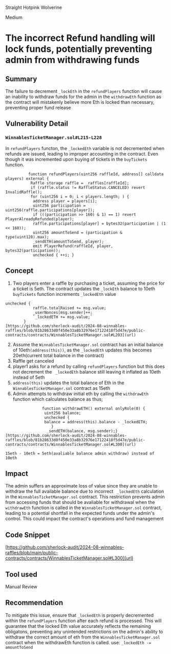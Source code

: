 Straight Hotpink Wolverine

Medium

# The incorrect Refund handling will lock funds, potentially preventing admin from withdrawing funds

## Summary
The failure to decrement `_lockEth` in the `refundPlayers` function will cause an inability to withdraw funds for the admin in the `withdrawEth` function as the contract will mistakenly believe more Eth is locked than necessary, preventing proper fund release

## Vulnerability Detail
### `WinnablesTicketManager.sol#L215-L228`

In `refundPlayers` functon, the `_lockedEth` variable is not decremented when refunds are issued, leading to improper accounting in the contract. Even though it was incremented upon buying of tickets in the  `buyTickets` function.

```solidity
          function refundPlayers(uint256 raffleId, address[] calldata players) external {
           Raffle storage raffle = _raffles[raffleId];
           if (raffle.status != RaffleStatus.CANCELED) revert InvalidRaffle();
           for (uint256 i = 0; i < players.length; ) {
            address player = players[i];
            uint256 participation = uint256(raffle.participations[player]);
            if (((participation >> 160) & 1) == 1) revert PlayerAlreadyRefunded(player);
            raffle.participations[player] = bytes32(participation | (1 << 160));
            uint256 amountToSend = (participation & type(uint128).max);
            _sendETH(amountToSend, player);
            emit PlayerRefund(raffleId, player, bytes32(participation));
            unchecked { ++i; }
``` 
## Concept 
1. Two players enter a raffle by purchasing a ticket, assuming the price for a ticket is 5eth. The contract updates the `_lockEth` balance to 10eth
`buyTickets` function increments `_lockedEth` value

```solidity
unchecked {
            raffle.totalRaised += msg.value;
            _userNonces[msg.sender]++;
            `_lockedETH += msg.value;`
        }
[https://github.com/sherlock-audit/2024-08-winnables-raffles/blob/81b28633d0f450e33a8b32976e17122418f5d47e/public-contracts/contracts/WinnablesTicketManager.sol#L203](url)
``` 

2. Assume the `WinnablesTicketManager.sol` contract has an initial balance of 10eth`(address(this))`, as the `_lockedEth` updates this becomes 20eth(current total balance in the contract)
3. Raffle get canceled 
4. player1 asks for a refund by calling `refundPlayers` function but this does not decrement the ` _lockedEth` balance still leaving it inflated as 10eth instead of 5eth
5. `address(this)` updates the total balance of Eth in the `WinnablesTicketManager.sol` contract as 15eth
6. Admin attempts to withdraw initial eth by calling the `withdrawEth` function which calculates balance as thus;

```solidity
                function withdrawETH() external onlyRole(0) {
                 uint256 balance;
                 unchecked {
                 balance = address(this).balance - _lockedETH;
                    }
                  _sendETH(balance, msg.sender);}
[https://github.com/sherlock-audit/2024-08-winnables-raffles/blob/81b28633d0f450e33a8b32976e17122418f5d47e/public-contracts/contracts/WinnablesTicketManager.sol#L300](url)
``` 
`15eth - 10eth = 5eth(avaliable balance admin withdraw) instead of 10eth`

## Impact

The admin suffers an approximate loss of value since they are unable to withdraw the full available balance due to incorrect ` _lockedEth` calculation in the `WinnablesTicketManager.sol` contract. This restriction prevents admin from accessing funds that should be avaliable for withdrawal when the `withdrawEth` function is called in the `WinnablesTicketManager.sol` contract, leading to a potential shortfall in the expected funds under the admin's control. This could impact the contract's operations and fund management

## Code Snippet

[https://github.com/sherlock-audit/2024-08-winnables-raffles/blob/main/public-contracts/contracts/WinnablesTicketManager.sol#L300](url)

## Tool used

Manual Review

## Recommendation
To mitigate this issue, ensure that `_lockedEth` is properly decremented within the `refundPlayers` function after each refund is processed. This will guarantee that the locked Eth value accurately reflects the remaining obligatons, preventing any unintended restrictions on the admin's ability to withdraw the correct amount of eth from the `WinnablesTicketManager.sol` contract when the withdrawEth function is called.
use:  `_lockedEth -= amountToSend`